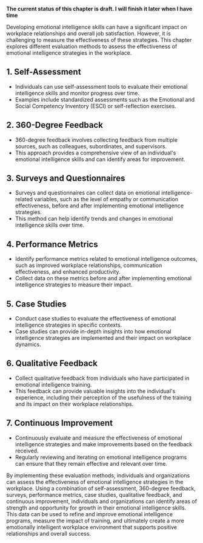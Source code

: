 **The current status of this chapter is draft. I will finish it later when I have time**

Developing emotional intelligence skills can have a significant impact on workplace relationships and overall job satisfaction. However, it is challenging to measure the effectiveness of these strategies. This chapter explores different evaluation methods to assess the effectiveness of emotional intelligence strategies in the workplace.

**1. Self-Assessment**
----------------------

* Individuals can use self-assessment tools to evaluate their emotional intelligence skills and monitor progress over time.
* Examples include standardized assessments such as the Emotional and Social Competency Inventory (ESCI) or self-reflection exercises.

**2. 360-Degree Feedback**
--------------------------

* 360-degree feedback involves collecting feedback from multiple sources, such as colleagues, subordinates, and supervisors.
* This approach provides a comprehensive view of an individual's emotional intelligence skills and can identify areas for improvement.

**3. Surveys and Questionnaires**
---------------------------------

* Surveys and questionnaires can collect data on emotional intelligence-related variables, such as the level of empathy or communication effectiveness, before and after implementing emotional intelligence strategies.
* This method can help identify trends and changes in emotional intelligence skills over time.

**4. Performance Metrics**
--------------------------

* Identify performance metrics related to emotional intelligence outcomes, such as improved workplace relationships, communication effectiveness, and enhanced productivity.
* Collect data on these metrics before and after implementing emotional intelligence strategies to measure their impact.

**5. Case Studies**
-------------------

* Conduct case studies to evaluate the effectiveness of emotional intelligence strategies in specific contexts.
* Case studies can provide in-depth insights into how emotional intelligence strategies are implemented and their impact on workplace dynamics.

**6. Qualitative Feedback**
---------------------------

* Collect qualitative feedback from individuals who have participated in emotional intelligence training.
* This feedback can provide valuable insights into the individual's experience, including their perception of the usefulness of the training and its impact on their workplace relationships.

**7. Continuous Improvement**
-----------------------------

* Continuously evaluate and measure the effectiveness of emotional intelligence strategies and make improvements based on the feedback received.
* Regularly reviewing and iterating on emotional intelligence programs can ensure that they remain effective and relevant over time.

By implementing these evaluation methods, individuals and organizations can assess the effectiveness of emotional intelligence strategies in the workplace. Using a combination of self-assessment, 360-degree feedback, surveys, performance metrics, case studies, qualitative feedback, and continuous improvement, individuals and organizations can identify areas of strength and opportunity for growth in their emotional intelligence skills. This data can be used to refine and improve emotional intelligence programs, measure the impact of training, and ultimately create a more emotionally intelligent workplace environment that supports positive relationships and overall success.
